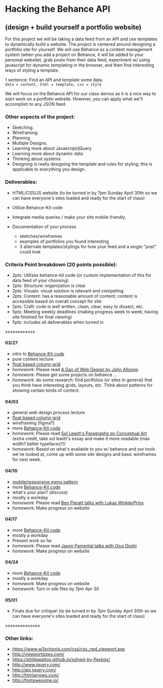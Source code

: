 # Hacking the Behance API

## (design + build yourself a portfolio website)

For this project we will be taking a data feed from an API and use templates to dynamically build a website. The project is centered around designing a portfolio site for yourself. We will use Behance as a content management system (when you add a project on Behance, it will be added to your personal website), grab posts from their data feed, experiment w/ using javascript for dynamic templating in the browser, and then find interesting ways of styling a template.

1 sentence: Find an API and template some data.<br>
`data = content, html = template, css = style`

We will focus on the Behance API for our class demos as it is a nice way to start work on a portfolio website. However, you can apply what we'll accomplish to any JSON feed.

### Other aspects of the project:

- Sketching.
- Wireframing.
- Planning.
- Multiple Designs.
- Learning more about Javascript/jQuery
- Learning more about dynamic data
- Thinking about systems
- Designing is really designing the template and rules for styling; this is applicable to everything you design.

### Deliverables:

- HTML/CSS/JS website (to be turned in by 7pm Sunday April 30th so we can have everyone's sites loaded and ready for the start of class)
- Utilize Behance-Kit code
- Integrate media queries / make your site mobile friendly.
- Documentation of your process

  - sketches/wireframes
  - examples of portfolios you found interesting
  - 3 alternate templates/stylings for how your feed and a single "post" could look

### Criteria Point breakdown (20 points possible):

- 2pts: Utilizes behance-kit code (or custom implementation of this for data feed of your choosing)
- 2pts: Structure: organization is clear
- 2pts: Visuals: visual solution is relevant and compelling
- 2pts: Content: has a reasonable amount of content; content is accessible based on overall concept for site
- 2pts: Craft: code is well written, clean, clear, easy to dissect, etc.
- 5pts: Meeting weekly deadlines (making progress week to week; having site finished for final viewing)
- 5pts: includes all deliverables when turned in

»»»»»»»»»»»»

#### 03/27

- intro to [Behance-Kit code](http://behance.ookb.co/)
- pure content lecture
- [float based column grid](http://codepen.io/bjornmeansbear/pen/eZrgve)
- _homework:_ Please read [A Dao of Web Design by John Allsopp](https://alistapart.com/article/dao)
- _homework:_ Please get some projects on behance ...
- _homework:_ do some research: find portfolios (or sites in general) that you think have interesting grids, layouts, etc. Think about patterns for showing certain kinds of content.

#### 04/03

- general web design process lecture
- [float based column grid](http://codepen.io/bjornmeansbear/pen/eZrgve)
- wireframing (figma?)
- more [Behance-Kit code](https://github.com/OOKB/behance-demo)
- _homework:_ Please read [Sol Lewitt's Paragraphs on Conceptual Art](http://emerald.tufts.edu/programs/mma/fah188/sol_lewitt/paragraphs%20on%20conceptual%20art.htm) (extra credit, take sol lewitt's essay and make it more readable (max width? better typefaces?))
- _homework:_ Based on what's available to you w/ behance and our tools we've looked at, come up with some site designs and basic wireframes for next week.

#### 04/10

- [mobile/responsive menu pattern](http://codepen.io/bjornmeansbear/pen/EjbRde)
- more [Behance-Kit code](https://github.com/OOKB/behance-demo)
- what's your plan? (discuss)
- mostly a workday
- _homework:_ Please read [Ben Pieratt talks with Lukas WinklerPrins](http://htmloutput.risd.gd/interview-pieratt/)
- _homework:_ Make progress on website

#### 04/17

- more [Behance-Kit code](https://github.com/OOKB/behance-demo)
- mostly a workday
- Present work so far
- _homework:_ Please read [Jason Pamental talks with Ojus Doshi](http://htmloutput.risd.gd/interview-pamental/)
- _homework:_ Make progress on website

#### 04/24

- more [Behance-Kit code](https://github.com/OOKB/behance-demo)
- mostly a workday
- _homework:_ Make progress on website
- _homework:_ Turn in site files by 7pm Apr 30

#### 05/01

- Finals due for critique! (to be turned in by 7pm Sunday April 30th so we can have everyone's sites loaded and ready for the start of class)

»»»»»»»»»»»»»»

### Other links:

- <https://www.w3schools.com/css/css_rwd_viewport.asp>
- <http://viewportsizes.com/>
- <https://philipwalton.github.io/solved-by-flexbox/>
- <http://www.jquery.com/>
- <http://api.jquery.com/>
- <http://htmlarrows.com/>
- <http://fontawesome.io/>
